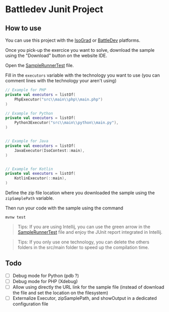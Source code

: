# Battledev Junit Project

## How to use

You can use this project with the [IsoGrad](https://www.isograd.com/FR/solutionconcours.php) or [BattleDev](https://battledev.blogdumoderateur.com/) platforms.

Once you pick-up the exercice you want to solve, download the sample using the "Download" button on the website IDE.

Open the [SampleRunnerTest](src/test/kotlin/com/github/yakanet/battledev/junit/SampleRunnerTest.kt) file.

Fill in the `executors` variable with the technology you want to use (you can comment lines with the technology your aren't using)

```kotlin
// Example for PHP
private val executors = listOf(
    PhpExecutor("src\\main\\php\\main.php")
)

// Example for Python
private val executors = listOf(
    Python3Executor("src\\main\\python\\main.py"),
)


// Example for Java
private val executors = listOf(
    JavaExecutor(IsoContest::main),
)


// Example for Kotlin
private val executors = listOf(
    KotlinExecutor(::main),
)
```

Define the zip file location where you downloaded the sample using the `zipSamplePath` variable.

Then run your code with the sample using the command
```
mvnw test
```

> Tips: If you are using Intellij, you can use the green arrow in the [SampleRunnerTest](src/test/kotlin/com/github/yakanet/battledev/junit/SampleRunnerTest.kt) file and enjoy the JUnit report integrated in Intellij.

> Tips: If you only use one technology, you can delete the others folders in the src/main folder to speed up the compilation time.

## Todo

- [ ] Debug mode for Python (pdb ?)
- [ ] Debug mode for PHP (Xdebug)
- [ ] Allow using directly the URL link for the sample file (instead of download the file and set the location on the filesystem)
- [ ] Externalize Executor, zipSamplePath, and showOutput in a dedicated configuration file
